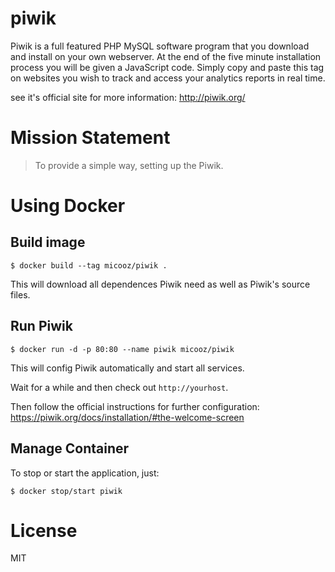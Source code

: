 # piwik

Piwik is a full featured PHP MySQL software program that you download and install on your own webserver. At the end of the five minute installation process you will be given a JavaScript code. Simply copy and paste this tag on websites you wish to track and access your analytics reports in real time.

see it's official site for more information: http://piwik.org/

# Mission Statement

> To provide a simple way, setting up the Piwik.

# Using Docker

## Build image

    $ docker build --tag micooz/piwik .

This will download all dependences Piwik need as well as Piwik's source files.

## Run Piwik

    $ docker run -d -p 80:80 --name piwik micooz/piwik

This will config Piwik automatically and start all services.

Wait for a while and then check out `http://yourhost`.

Then follow the official instructions for further configuration: https://piwik.org/docs/installation/#the-welcome-screen

## Manage Container

To stop or start the application, just:

    $ docker stop/start piwik

# License

MIT

